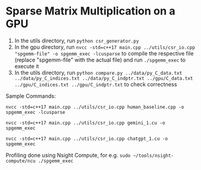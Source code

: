 # Sparse Matrix Multiplication on a GPU

1. In the utils directory, run `python csr_generator.py`
2. In the gpu directory, run `nvcc -std=c++17 main.cpp ../utils/csr_io.cpp "spgemm-file" -o spgemm_exec -lcusparse` to compile the respective file (replace "spgemm-file" with the actual file) and run `./spgemm_exec` to execute it
3. In the utils directory, run `python compare.py ../data/py_C_data.txt ../data/py_C_indices.txt ../data/py_C_indptr.txt ../gpu/C_data.txt ../gpu/C_indices.txt ../gpu/C_indptr.txt` to check correctness

Sample Commands:

`nvcc -std=c++17 main.cpp ../utils/csr_io.cpp human_baseline.cpp -o spgemm_exec -lcusparse`

`nvcc -std=c++17 main.cpp ../utils/csr_io.cpp gemini_1.cu -o spgemm_exec`

`nvcc -std=c++17 main.cpp ../utils/csr_io.cpp chatgpt_1.cu -o spgemm_exec`

Profiling done using Nsight Compute, for e.g. `sudo ~/tools/nsight-compute/ncu ./spgemm_exec`
